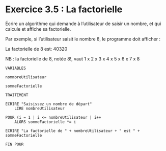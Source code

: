 # Exercice 3.5 : La factorielle

Écrire un algorithme qui demande à l’utilisateur de saisir un nombre, et qui calcule et affiche sa factorielle.

Par exemple, si l’utilisateur saisit le nombre 8, le programme doit afficher :

La factorielle de 8 est: 40320

NB : la factorielle de 8, notée 8!, vaut 1 x 2 x 3 x 4 x 5 x 6 x 7 x 8


```
VARIABLES

nommbreUtilisateur

sommeFactorielle
```

```
TRAITEMENT

ECRIRE "Saisissez un nombre de départ"
	LIRE nombreUtilisateur
	
POUR (i = 1 | i <= nombreUtilisateur | i++
	ALORS sommeFactorielle *= i
	
ECRIRE "La factorielle de " + nombreUtilisateur + " est " + sommeFactorielle

FIN POUR
```
	
